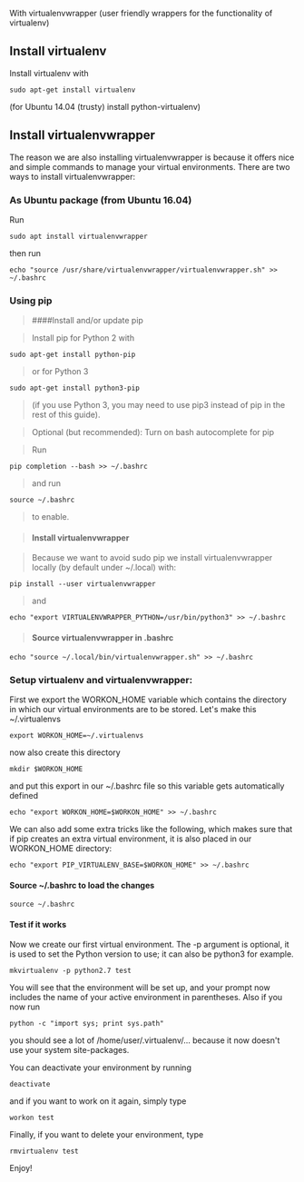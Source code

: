 With virtualenvwrapper (user friendly wrappers for the functionality of virtualenv)

## Install virtualenv
Install virtualenv with

	sudo apt-get install virtualenv

(for Ubuntu 14.04 (trusty) install python-virtualenv)

## Install virtualenvwrapper
The reason we are also installing virtualenvwrapper is because it offers nice and simple commands to manage your virtual environments. There are two ways to install virtualenvwrapper:

### As Ubuntu package (from Ubuntu 16.04)
Run

	sudo apt install virtualenvwrapper

then run

	echo "source /usr/share/virtualenvwrapper/virtualenvwrapper.sh" >> ~/.bashrc
### Using pip
>####Install and/or update pip

>Install pip for Python 2 with

	sudo apt-get install python-pip
>or for Python 3

	sudo apt-get install python3-pip
>(if you use Python 3, you may need to use pip3 instead of pip in the rest of this guide).

>Optional (but recommended): Turn on bash autocomplete for pip

>Run

	pip completion --bash >> ~/.bashrc
>and run 
	
	source ~/.bashrc 

>to enable.

>#### Install virtualenvwrapper

>Because we want to avoid sudo pip we install virtualenvwrapper locally (by default under ~/.local) with:

	pip install --user virtualenvwrapper

>and

	echo "export VIRTUALENVWRAPPER_PYTHON=/usr/bin/python3" >> ~/.bashrc
>#### Source virtualenvwrapper in .bashrc

	echo "source ~/.local/bin/virtualenvwrapper.sh" >> ~/.bashrc
### Setup virtualenv and virtualenvwrapper:
First we export the WORKON_HOME variable which contains the directory in which our virtual environments are to be stored. Let's make this ~/.virtualenvs

	export WORKON_HOME=~/.virtualenvs

now also create this directory

	mkdir $WORKON_HOME
and put this export in our ~/.bashrc file so this variable gets automatically defined

	echo "export WORKON_HOME=$WORKON_HOME" >> ~/.bashrc
We can also add some extra tricks like the following, which makes sure that if pip creates an extra virtual environment, it is also placed in our WORKON_HOME directory:

	echo "export PIP_VIRTUALENV_BASE=$WORKON_HOME" >> ~/.bashrc 
#### Source ~/.bashrc to load the changes

	source ~/.bashrc
#### Test if it works

Now we create our first virtual environment. The -p argument is optional, it is used to set the Python version to use; it can also be python3 for example.

	mkvirtualenv -p python2.7 test
You will see that the environment will be set up, and your prompt now includes the name of your active environment in parentheses. Also if you now run

	python -c "import sys; print sys.path"
you should see a lot of /home/user/.virtualenv/... because it now doesn't use your system site-packages.

You can deactivate your environment by running

	deactivate
and if you want to work on it again, simply type

	workon test
Finally, if you want to delete your environment, type

	rmvirtualenv test
Enjoy!
